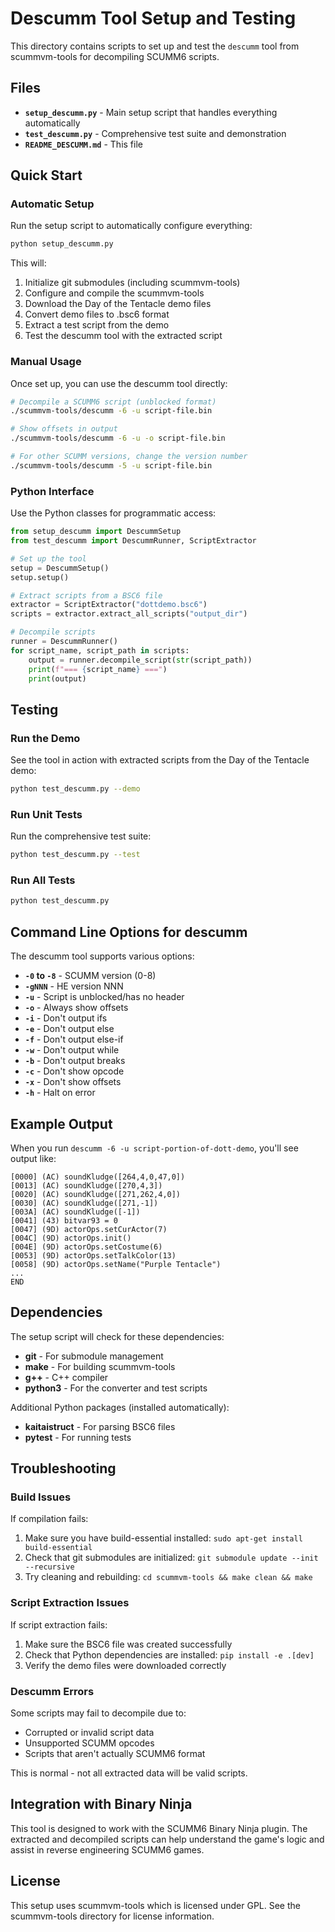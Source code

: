 # Descumm Tool Setup and Testing

This directory contains scripts to set up and test the `descumm` tool from scummvm-tools for decompiling SCUMM6 scripts.

## Files

- **`setup_descumm.py`** - Main setup script that handles everything automatically
- **`test_descumm.py`** - Comprehensive test suite and demonstration
- **`README_DESCUMM.md`** - This file

## Quick Start

### Automatic Setup

Run the setup script to automatically configure everything:

```bash
python setup_descumm.py
```

This will:
1. Initialize git submodules (including scummvm-tools)
2. Configure and compile the scummvm-tools
3. Download the Day of the Tentacle demo files
4. Convert demo files to .bsc6 format
5. Extract a test script from the demo
6. Test the descumm tool with the extracted script

### Manual Usage

Once set up, you can use the descumm tool directly:

```bash
# Decompile a SCUMM6 script (unblocked format)
./scummvm-tools/descumm -6 -u script-file.bin

# Show offsets in output
./scummvm-tools/descumm -6 -u -o script-file.bin

# For other SCUMM versions, change the version number
./scummvm-tools/descumm -5 -u script-file.bin
```

### Python Interface

Use the Python classes for programmatic access:

```python
from setup_descumm import DescummSetup
from test_descumm import DescummRunner, ScriptExtractor

# Set up the tool
setup = DescummSetup()
setup.setup()

# Extract scripts from a BSC6 file
extractor = ScriptExtractor("dottdemo.bsc6")
scripts = extractor.extract_all_scripts("output_dir")

# Decompile scripts
runner = DescummRunner()
for script_name, script_path in scripts:
    output = runner.decompile_script(str(script_path))
    print(f"=== {script_name} ===")
    print(output)
```

## Testing

### Run the Demo

See the tool in action with extracted scripts from the Day of the Tentacle demo:

```bash
python test_descumm.py --demo
```

### Run Unit Tests

Run the comprehensive test suite:

```bash
python test_descumm.py --test
```

### Run All Tests

```bash
python test_descumm.py
```

## Command Line Options for descumm

The descumm tool supports various options:

- **`-0` to `-8`** - SCUMM version (0-8)
- **`-gNNN`** - HE version NNN
- **`-u`** - Script is unblocked/has no header
- **`-o`** - Always show offsets
- **`-i`** - Don't output ifs
- **`-e`** - Don't output else
- **`-f`** - Don't output else-if
- **`-w`** - Don't output while
- **`-b`** - Don't output breaks
- **`-c`** - Don't show opcode
- **`-x`** - Don't show offsets
- **`-h`** - Halt on error

## Example Output

When you run `descumm -6 -u script-portion-of-dott-demo`, you'll see output like:

```
[0000] (AC) soundKludge([264,4,0,47,0])
[0013] (AC) soundKludge([270,4,3])
[0020] (AC) soundKludge([271,262,4,0])
[0030] (AC) soundKludge([271,-1])
[003A] (AC) soundKludge([-1])
[0041] (43) bitvar93 = 0
[0047] (9D) actorOps.setCurActor(7)
[004C] (9D) actorOps.init()
[004E] (9D) actorOps.setCostume(6)
[0053] (9D) actorOps.setTalkColor(13)
[0058] (9D) actorOps.setName("Purple Tentacle")
...
END
```

## Dependencies

The setup script will check for these dependencies:

- **git** - For submodule management
- **make** - For building scummvm-tools
- **g++** - C++ compiler
- **python3** - For the converter and test scripts

Additional Python packages (installed automatically):
- **kaitaistruct** - For parsing BSC6 files
- **pytest** - For running tests

## Troubleshooting

### Build Issues

If compilation fails:
1. Make sure you have build-essential installed: `sudo apt-get install build-essential`
2. Check that git submodules are initialized: `git submodule update --init --recursive`
3. Try cleaning and rebuilding: `cd scummvm-tools && make clean && make`

### Script Extraction Issues

If script extraction fails:
1. Make sure the BSC6 file was created successfully
2. Check that Python dependencies are installed: `pip install -e .[dev]`
3. Verify the demo files were downloaded correctly

### Descumm Errors

Some scripts may fail to decompile due to:
- Corrupted or invalid script data
- Unsupported SCUMM opcodes
- Scripts that aren't actually SCUMM6 format

This is normal - not all extracted data will be valid scripts.

## Integration with Binary Ninja

This tool is designed to work with the SCUMM6 Binary Ninja plugin. The extracted and decompiled scripts can help understand the game's logic and assist in reverse engineering SCUMM6 games.

## License

This setup uses scummvm-tools which is licensed under GPL. See the scummvm-tools directory for license information.

